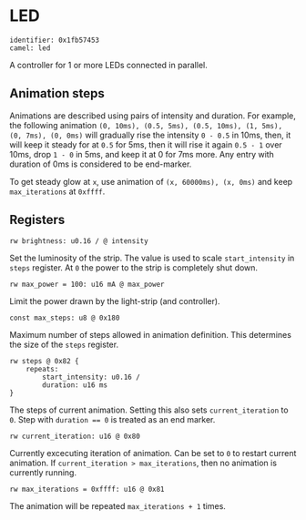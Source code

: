 # LED

    identifier: 0x1fb57453
    camel: led

A controller for 1 or more LEDs connected in parallel.

## Animation steps

Animations are described using pairs of intensity and duration.
For example, the following animation
`(0, 10ms), (0.5, 5ms), (0.5, 10ms), (1, 5ms), (0, 7ms), (0, 0ms)`
will gradually rise the intensity `0 - 0.5` in 10ms,
then, it will keep it steady for at `0.5` for 5ms,
then it will rise it again `0.5 - 1` over 10ms,
drop `1 - 0` in 5ms,
and keep it at 0 for 7ms more.
Any entry with duration of 0ms is considered to be end-marker.

To get steady glow at `x`, use animation of `(x, 60000ms), (x, 0ms)` and keep `max_iterations` at `0xffff`.

## Registers

    rw brightness: u0.16 / @ intensity

Set the luminosity of the strip. The value is used to scale `start_intensity` in `steps` register.
At `0` the power to the strip is completely shut down.

    rw max_power = 100: u16 mA @ max_power

Limit the power drawn by the light-strip (and controller).

    const max_steps: u8 @ 0x180

Maximum number of steps allowed in animation definition. This determines the size of the `steps` register.

    rw steps @ 0x82 {
        repeats:
            start_intensity: u0.16 /
            duration: u16 ms
    }

The steps of current animation. Setting this also sets `current_iteration` to `0`.
Step with `duration == 0` is treated as an end marker.

    rw current_iteration: u16 @ 0x80

Currently excecuting iteration of animation. Can be set to `0` to restart current animation.
If `current_iteration > max_iterations`, then no animation is currently running.

    rw max_iterations = 0xffff: u16 @ 0x81

The animation will be repeated `max_iterations + 1` times.
